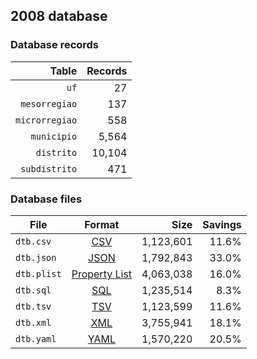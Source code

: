 ## 2008 database

### Database records

|          Table | Records |
| --------------:| -------:|
|           `uf` |      27 |
|  `mesorregiao` |     137 |
| `microrregiao` |     558 |
|    `municipio` |   5,564 |
|     `distrito` |  10,104 |
|  `subdistrito` |     471 |

### Database files

| File        | Format                                                       |      Size | Savings |
| ----------- |:------------------------------------------------------------:| ---------:| -------:|
| `dtb.csv`   | [CSV](https://en.wikipedia.org/wiki/Comma-separated_values)  | 1,123,601 |   11.6% |
| `dtb.json`  | [JSON](https://en.wikipedia.org/wiki/JSON)                   | 1,792,843 |   33.0% |
| `dtb.plist` | [Property List](https://en.wikipedia.org/wiki/Property_list) | 4,063,038 |   16.0% |
| `dtb.sql`   | [SQL](https://en.wikipedia.org/wiki/SQL)                     | 1,235,514 |    8.3% |
| `dtb.tsv`   | [TSV](https://en.wikipedia.org/wiki/Tab-separated_values)    | 1,123,599 |   11.6% |
| `dtb.xml`   | [XML](https://en.wikipedia.org/wiki/XML)                     | 3,755,941 |   18.1% |
| `dtb.yaml`  | [YAML](https://en.wikipedia.org/wiki/YAML)                   | 1,570,220 |   20.5% |
